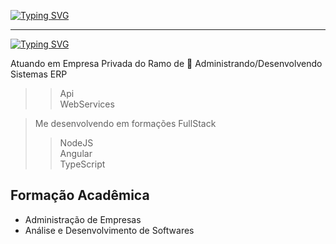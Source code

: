 [![Typing SVG](https://readme-typing-svg.herokuapp.com?font=Black+Ops+One&pause=1000&width=435&lines=Vin%C3%ADcius+de+Carvalho;Dev+FullStack;39+anos)](https://git.io/typing-svg)

---

[![Typing SVG](https://readme-typing-svg.herokuapp.com?font=Black+Ops+One&pause=1000&width=435&lines=Job+Desription)](https://git.io/typing-svg)

Atuando em Empresa Privada do Ramo de 🚜 
Administrando/Desenvolvendo Sistemas ERP <br>
 >> Api <br>
 >> WebServices <br>
 
> Me desenvolvendo em formações FullStack 
 >> NodeJS <br>
 >> Angular <br>
 >> TypeScript <br>


 ## Formação Acadêmica
  - Administração de Empresas
  - Análise e Desenvolvimento de Softwares
